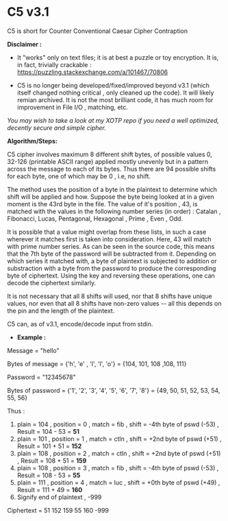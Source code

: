 # C5 v3.1
C5 is short for Counter Conventional Caesar Cipher Contraption

**Disclaimer :** 

- It "works" only on text files; it is at best a puzzle or toy encryption. It is, in fact, trivially crackable : https://puzzling.stackexchange.com/a/101467/70806

- C5 is no longer being developed/fixed/improved beyond v3.1 (which itself changed nothing critical , only cleaned up the code). It will likely remian archived. It is not the most brilliant code, it has much room for improvement in File I/O , matching, etc.

*You may wish to take a look at my XOTP repo if you need a well optimized, decently secure and simple cipher.*

**Algorithm/Steps:**

C5 cipher involves maximum 8 different shift bytes, of possible values 0, 32-126 (printable ASCII range) applied mostly unevenly but in a pattern across the message to each of its bytes. Thus there are 94 possible shifts for each byte, one of which may be 0 , i.e, no shift.

The method uses the position of a byte in the plaintext to determine which shift will be applied and how. Suppose the byte being looked at in a given moment is the 43rd byte in the file. The value of it's position , 43, is matched with the values in the following number series (in order) : Catalan , Fibonacci, Lucas, Pentagonal, Hexagonal , Prime , Even , Odd. 

It is possible that a value might overlap from these lists, in such a case wherever it matches first is taken into consideration. Here, 43 will match with prime number series. As can be seen in the source code, this means that the 7th byte of the password will be subtracted from it. Depending on which series it matched with, a byte of plaintext is subjected to addition or substraction with a byte from the password to produce the corresponding byte of ciphertext. Using the key and reversing these operations, one can decode the ciphertext similarly. 

It is not necessary that all 8 shifts will used, nor that 8 shifts have unique values, nor even that all 8 shifts have non-zero values -- all this depends on the pin and the length of the plaintext.

C5 can, as of v3.1, encode/decode input from stdin. 

- **Example :**

Message = "hello"

Bytes of message = {'h', 'e' , 'l', 'l', 'o'} = {104, 101, 108 ,108, 111}

Password = "12345678"

Bytes of password = {'1', '2', '3', '4', '5', '6', '7', '8'} = {49, 50, 51, 52, 53, 54, 55, 56}

Thus :

1. plain = 104 , position  = 0 , match = fib , shift = -4th byte of pswd (-53) , Result = 104 - 53 = **51**
2. plain = 101 , position  = 1 , match = ctln , shift = +2nd byte of pswd (+51) , Result = 101 + 51 = **152**
3. plain = 108 , position  = 2 , match = ctln , shift = +2nd byte of pswd (+51) , Result = 108 + 51 = **159**
4. plain = 108 , position  = 3 , match = fib , shift = -4th byte of pswd (-53) , Result = 108 - 53 = **55**
5. plain = 111 , position  = 4 , match = luc , shift = +0th byte of pswd (+49) , Result = 111 + 49 = **160**
6. Signify end of plaintext , -999

Ciphertext =  51 152 159 55 160 -999
